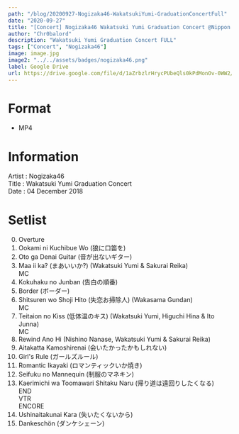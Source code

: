 ```yaml
---
path: "/blog/20200927-Nogizaka46-WakatsukiYumi-GraduationConcertFull"
date: "2020-09-27"
title: "[Concert] Nogizaka46 Wakatsuki Yumi Graduation Concert @Nippon Budokan (FULL)"
author: "Chr0balord"
description: "Wakatsuki Yumi Graduation Concert FULL"
tags: ["Concert", "Nogizaka46"]
image: image.jpg
image2: "../../assets/badges/nogizaka46.png"
label: Google Drive
url: https://drive.google.com/file/d/1aZrbzlrHrycPUbeQls0kPdMonOv-0WW2/view?usp=sharing
---
```


# Format

- MP4

# Information

Artist : Nogizaka46 <br>
Title : Wakatsuki Yumi Graduation Concert <br>
Date : 04 December 2018 <br>

# Setlist

0.  Overture
1.  Ookami ni Kuchibue Wo (狼に口笛を)
2.  Oto ga Denai Guitar (音が出ないギター)
3.  Maa ii ka? (まあいいか?) (Wakatsuki Yumi & Sakurai Reika) <br>
    MC
4.  Kokuhaku no Junban (告白の順番)
5.  Border (ボーダー)
6.  Shitsuren wo Shoji Hito (失恋お掃除人) (Wakasama Gundan) <br>
    MC
7.  Teitaion no Kiss (低体温のキス) (Wakatsuki Yumi, Higuchi Hina & Ito Junna) <br>
    MC
8.  Rewind Ano Hi (Nishino Nanase, Wakatsuki Yumi & Sakurai Reika)
9.  Aitakatta Kamoshirenai (会いたかったかもしれない)
10. Girl's Rule (ガールズルール)
11. Romantic Ikayaki (ロマンティックいか焼き)
12. Seifuku no Mannequin (制服のマネキン)
13. Kaerimichi wa Toomawari Shitaku Naru (帰り道は遠回りしたくなる) <br>
    END <br>
    VTR <br>
    ENCORE
14. Ushinaitakunai Kara (失いたくないから)
15. Dankeschön (ダンケシェーン)
